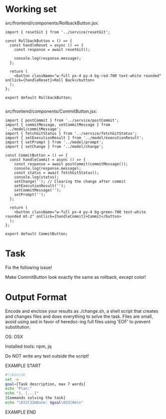 # Working set

src/frontend/components/RollbackButton.jsx:
```
import { resetGit } from '../service/resetGit';

const RollbackButton = () => {
  const handleReset = async () => {
    const response = await resetGit();

    console.log(response.message);
  };

  return (
    <button className="w-full px-4 py-4 bg-red-700 text-white rounded" onClick={handleReset}>Roll Back</button>
  );
};

export default RollbackButton;


```

src/frontend/components/CommitButton.jsx:
```
import { postCommit } from '../service/postCommit';
import { commitMessage, setCommitMessage } from '../model/commitMessage';
import { fetchGitStatus } from '../service/fetchGitStatus';
import { setExecutionResult } from '../model/executionResult';
import { setPrompt } from '../model/prompt';
import { setChange } from '../model/change';

const CommitButton = () => {
  const handleCommit = async () => {
    const response = await postCommit(commitMessage());
    console.log(response.message);
    const status = await fetchGitStatus();
    console.log(status);
    setChange(''); // Clearing the change after commit
    setExecutionResult('');
    setCommitMessage('');
    setPrompt('');
  };

  return (
    <button className="w-full px-4 py-4 bg-green-700 text-white rounded mt-2" onClick={handleCommit}>Commit</button>
  );
};

export default CommitButton;

```


# Task

Fix the following issue!

Make CommitButton look exactly the same as rollback, except color!


# Output Format

Encode and enclose your results as ./change.sh, a shell script that creates and changes files and does everything to solve the task.
Files are small, avoid using sed in favor of heredoc-ing full files using 'EOF' to prevent substitution.

OS: OSX

Installed tools: npm, jq


Do NOT write any text outside the script!

EXAMPLE START

```sh
#!/bin/sh
set -e
goal=[Task description, max 7 words]
echo "Plan:"
echo "1. [...]"
[Commands solving the task]
echo "\033[32mDone: $goal\033[0m\n"
```

EXAMPLE END

